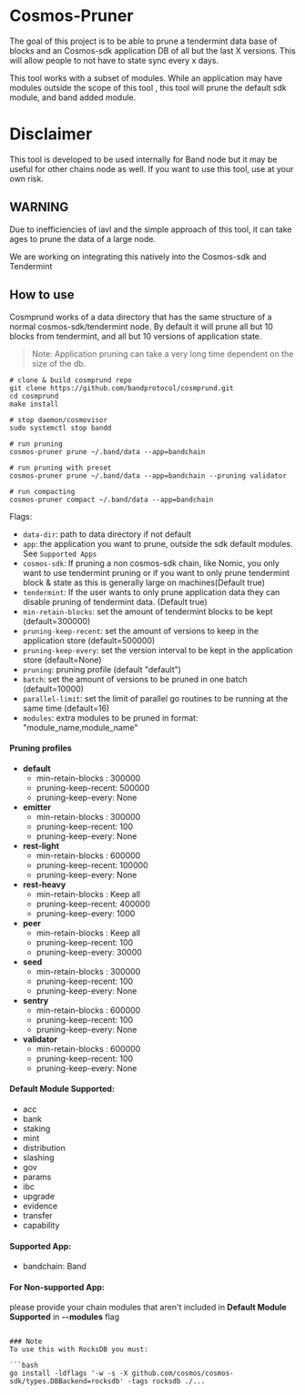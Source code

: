 # Cosmos-Pruner

The goal of this project is to be able to prune a tendermint data base of blocks and an Cosmos-sdk application DB of all but the last X versions. This will allow people to not have to state sync every x days. 

This tool works with a subset of modules. While an application may have modules outside the scope of this tool , this tool will prune the default sdk module, and band added module.

# Disclaimer

This tool is developed to be used internally for Band node but it may be useful for other chains node as well. If you want to use this tool, use at your own risk.

## WARNING

Due to inefficiencies of iavl and the simple approach of this tool, it can take ages to prune the data of a large node.  

We are working on integrating this natively into the Cosmos-sdk and Tendermint

## How to use

Cosmprund works of a data directory that has the same structure of a normal cosmos-sdk/tendermint node. By default it will prune all but 10 blocks from tendermint, and all but 10 versions of application state. 

> Note: Application pruning can take a very long time dependent on the size of the db. 


```
# clone & build cosmprund repo
git clone https://github.com/bandprotocol/cosmprund.git
cd cosmprund
make install

# stop daemon/cosmovisor
sudo systemctl stop bandd

# run pruning 
cosmos-pruner prune ~/.band/data --app=bandchain

# run pruning with preset
cosmos-pruner prune ~/.band/data --app=bandchain --pruning validator

# run compacting
cosmos-pruner compact ~/.band/data --app=bandchain
```

Flags: 

- `data-dir`: path to data directory if not default
- `app`: the application you want to prune, outside the sdk default modules. See `Supported Apps`
- `cosmos-sdk`: If pruning a non cosmos-sdk chain, like Nomic, you only want to use tendermint pruning or if you want to only prune tendermint block & state as this is generally large on machines(Default true)
- `tendermint`: If the user wants to only prune application data they can disable pruning of tendermint data. (Default true)
- `min-retain-blocks`: set the amount of tendermint blocks to be kept (default=300000)
- `pruning-keep-recent`: set the amount of versions to keep in the application store (default=500000)
- `pruning-keep-every`: set the version interval to be kept in the application store (default=None)
- `pruning`: pruning profile (default "default")
- `batch`: set the amount of versions to be pruned in one batch (default=10000)
- `parallel-limit`: set the limit of parallel go routines to be running at the same time (default=16)
- `modules`: extra modules to be pruned in format: "module_name,module_name"
  
#### Pruning profiles
- **default** 
  - min-retain-blocks : 300000
  - pruning-keep-recent: 500000
  - pruning-keep-every: None
- **emitter** 
  - min-retain-blocks : 300000
  - pruning-keep-recent: 100
  - pruning-keep-every: None
- **rest-light** 
  - min-retain-blocks : 600000
  - pruning-keep-recent: 100000
  - pruning-keep-every: None
- **rest-heavy** 
  - min-retain-blocks : Keep all
  - pruning-keep-recent: 400000
  - pruning-keep-every: 1000
- **peer** 
  - min-retain-blocks : Keep all
  - pruning-keep-recent: 100
  - pruning-keep-every: 30000
- **seed** 
  - min-retain-blocks : 300000
  - pruning-keep-recent: 100
  - pruning-keep-every: None
- **sentry** 
  - min-retain-blocks : 600000
  - pruning-keep-recent: 100
  - pruning-keep-every: None
- **validator** 
  - min-retain-blocks : 600000
  - pruning-keep-recent: 100
  - pruning-keep-every: None

#### Default Module Supported:
- acc
- bank
- staking
- mint
- distribution
- slashing
- gov
- params
- ibc
- upgrade
- evidence
- transfer
- capability

#### Supported App:
- bandchain: Band

#### For Non-supported App:
please provide your chain modules that aren't included in **Default Module Supported** in **--modules** flag
```

### Note
To use this with RocksDB you must:

```bash
go install -ldflags '-w -s -X github.com/cosmos/cosmos-sdk/types.DBBackend=rocksdb' -tags rocksdb ./...
```
